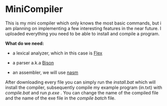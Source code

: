 # MiniCompiler

This is my mini compiler which only knows the most basic commands, but i am planning on implementing a few interesting features in the near future. I uploaded everything you need to be able to install and compile a program.

**What do we need:**
*  a lexical analyzer, which in this case is [Flex](https://github.com/westes/flex)

* a parser a.k.a [Bison](https://www.gnu.org/software/bison/)

* an assembler, we will use [nasm](http://www.nasm.us/)

After downloading every file you can simply run the _install.bat_ which will install the compiler, subsequently compile my example program (in.txt) with _compile.bat_ and run _p.exe_ . You can change the name of the compiled file and the name of the exe file in the _compile batch_ file.

